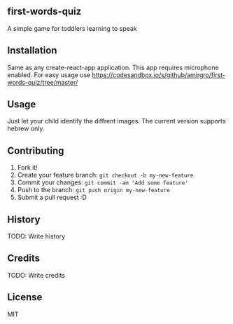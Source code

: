 ## first-words-quiz
A simple game for toddlers learning to speak

## Installation

Same as any create-react-app application.
This app requires microphone enabled.
For easy usage use https://codesandbox.io/s/github/amirgro/first-words-quiz/tree/master/

## Usage

Just let your child identify the diffrent images. 
The current version supports hebrew only.

## Contributing

1. Fork it!
2. Create your feature branch: `git checkout -b my-new-feature`
3. Commit your changes: `git commit -am 'Add some feature'`
4. Push to the branch: `git push origin my-new-feature`
5. Submit a pull request :D

## History

TODO: Write history

## Credits

TODO: Write credits

## License

MIT
